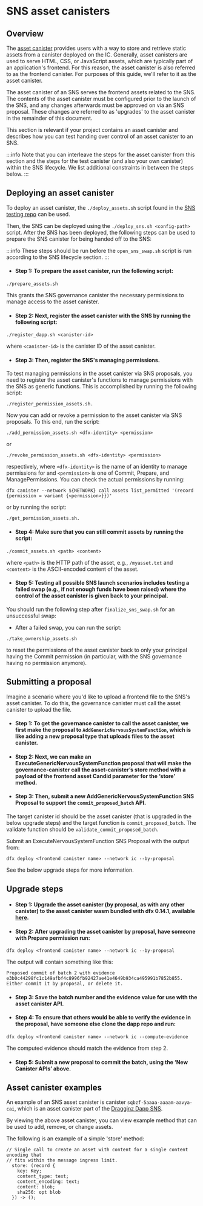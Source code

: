 # SNS asset canisters

## Overview

The [asset canister](https://github.com/dfinity/sdk/tree/master/src/canisters/frontend/ic-frontend-canister) provides users with a way to store and retrieve static assets from a canister deployed on the IC. Generally, asset canisters are used to serve HTML, CSS, or JavaScript assets, which are typically part of an application's frontend. For this reason, the asset canister is also referred to as the frontend canister. For purposes of this guide, we'll refer to it as the asset canister. 

The asset canister of an SNS serves the frontend assets related to the SNS. The contents of the asset canister must be configured prior to the launch of the SNS, and any changes afterwards must be approved on via an SNS proposal. These changes are referred to as 'upgrades' to the asset canister in the remainder of this document. 

This section is relevant if your project contains an asset canister and describes how you can test handing over control of an asset canister to an SNS.

:::info
Note that you can interleave the steps for the asset canister from this section and the steps for the test canister (and also your own canister) within the SNS lifecycle. We list additional constraints in between the steps below.
:::

## Deploying an asset canister

To deploy an asset canister, the `./deploy_assets.sh` script found in the [SNS testing repo](https://github.com/dfinity/sns-testing) can be used.

Then, the SNS can be deployed using the `./deploy_sns.sh <config-path>` script. After the SNS has been deployed, the following steps can be used to prepare the SNS canister for being handed off to the SNS:

:::info
These steps should be run before the `open_sns_swap.sh` script is run according to the SNS lifecycle section.
:::

- #### Step 1: To prepare the asset canister, run the following script:

```
./prepare_assets.sh
```

This grants the SNS governance canister the necessary permissions to manage access to the asset canister. 

- #### Step 2: Next, register the asset canister with the SNS by running the following script:

```
./register_dapp.sh <canister-id>
```

where `<canister-id>` is the canister ID of the asset canister.

- #### Step 3: Then, register the SNS's managing permissions. 
To test managing permissions in the asset canister via SNS proposals, you need to register the asset canister's functions to manage permissions with the SNS as generic functions. This is accomplished by running the following script:

```
./register_permission_assets.sh.
```

Now you can add or revoke a permission to the asset canister via SNS proposals. To this end, run the script:

```
./add_permission_assets.sh <dfx-identity> <permission>
```

or 

```
./revoke_permission_assets.sh <dfx-identity> <permission>
```

respectively, where `<dfx-identity>` is the name of an identity to manage permissions for and `<permission>` is one of Commit, Prepare, and ManagePermissions. You can check the actual permissions by running:

```
dfx canister --network ${NETWORK} call assets list_permitted '(record {permission = variant {<permission>}})'
```

or by running the script:

```
./get_permission_assets.sh.
```

- #### Step 4: Make sure that you can still commit assets by running the script:

```
./commit_assets.sh <path> <content>
```

where `<path>` is the HTTP path of the asset, e.g., `/myasset.txt` and `<content>` is the ASCII-encoded content of the asset.


- #### Step 5: Testing all possible SNS launch scenarios includes testing a failed swap (e.g., if not enough funds have been raised) where the control of the asset canister is given back to your principal.

You should run the following step after `finalize_sns_swap.sh` for an unsuccessful swap:

   - After a failed swap, you can run the script:
   
   ```
   ./take_ownership_assets.sh
   ```
   
   to reset the permissions of the asset canister back to only your principal having the Commit permission (in particular, with the SNS governance having no permission anymore).




## Submitting a proposal 

Imagine a scenario where you'd like to upload a frontend file to the SNS's asset canister. To do this, the governance canister must call the asset canister to upload the file. 

- #### Step 1: To get the governance canister to call the asset canister, we first make the proposal to `AddGenericNervousSystemFunction`, which is like adding a new proposal type that uploads files to the asset canister.

- #### Step 2: Next, we can make an ExecuteGenericNervousSystemFunction proposal that will make the governance-canister call the asset-canister’s store method with a payload of the frontend asset Candid parameter for the ‘store’ method.

- #### Step 3: Then, submit a new AddGenericNervousSystemFunction SNS Proposal to support the `commit_proposed_batch` API. 

The target canister id should be the asset canister (that is upgraded in the below upgrade steps) and the target function is `commit_proposed_batch`. The validate function should be `validate_commit_proposed_batch`.

Submit an ExecuteNervousSystemFunction SNS Proposal with the output from:

```
dfx deploy <frontend canister name> --network ic --by-proposal
```

See the below upgrade steps for more information.

## Upgrade steps

- #### Step 1: Upgrade the asset canister (by proposal, as with any other canister) to the asset canister wasm bundled with dfx 0.14.1, available [here](https://github.com/dfinity/sdk/blob/release-0.14.1/src/distributed/assetstorage.wasm.gz).

- #### Step 2: After upgrading the asset canister by proposal, have someone with Prepare permission run:

```
dfx deploy <frontend canister name> --network ic --by-proposal
```

The output will contain something like this:

```
Proposed commit of batch 2 with evidence e3b0c44298fc1c149afbf4c8996fb92427ae41e4649b934ca495991b7852b855. Either commit it by proposal, or delete it.
```

- #### Step 3: Save the batch number and the evidence value for use with the asset canister API.

- #### Step 4: To ensure that others would be able to verify the evidence in the proposal, have someone else clone the dapp repo and run:

```
dfx deploy <frontend canister name> --network ic --compute-evidence
```

The computed evidence should match the evidence from step 2.

- #### Step 5: Submit a new proposal to commit the batch, using the ‘New Canister APIs’ above.

## Asset canister examples

An example of an SNS asset canister is canister `sqbzf-5aaaa-aaaam-aavya-cai`, which is an asset canister part of the [Dragginz Dapp SNS](https://dashboard.internetcomputer.org/canister/sqbzf-5aaaa-aaaam-aavya-cai).

By viewing the above asset canister, you can view example method that can be used to add, remove, or change assets.

The following is an example of a simple 'store' method:

```
// Single call to create an asset with content for a single content encoding that
// fits within the message ingress limit.
  store: (record {
    key: Key;
    content_type: text;
    content_encoding: text;
    content: blob;
    sha256: opt blob
  }) -> ();
```
